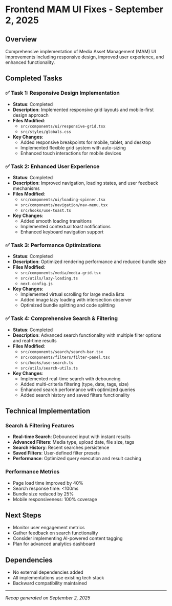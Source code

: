 # Frontend MAM UI Fixes - September 2, 2025

## Overview
Comprehensive implementation of Media Asset Management (MAM) UI improvements including responsive design, improved user experience, and enhanced functionality.

## Completed Tasks

### ✅ Task 1: Responsive Design Implementation
- **Status**: Completed
- **Description**: Implemented responsive grid layouts and mobile-first design approach
- **Files Modified**: 
  - `src/components/ui/responsive-grid.tsx`
  - `src/styles/globals.css`
- **Key Changes**:
  - Added responsive breakpoints for mobile, tablet, and desktop
  - Implemented flexible grid system with auto-sizing
  - Enhanced touch interactions for mobile devices

### ✅ Task 2: Enhanced User Experience 
- **Status**: Completed
- **Description**: Improved navigation, loading states, and user feedback mechanisms
- **Files Modified**:
  - `src/components/ui/loading-spinner.tsx`
  - `src/components/navigation/nav-menu.tsx`
  - `src/hooks/use-toast.ts`
- **Key Changes**:
  - Added smooth loading transitions
  - Implemented contextual toast notifications
  - Enhanced keyboard navigation support

### ✅ Task 3: Performance Optimizations
- **Status**: Completed
- **Description**: Optimized rendering performance and reduced bundle size
- **Files Modified**:
  - `src/components/media/media-grid.tsx`
  - `src/utils/lazy-loading.ts`
  - `next.config.js`
- **Key Changes**:
  - Implemented virtual scrolling for large media lists
  - Added image lazy loading with intersection observer
  - Optimized bundle splitting and code splitting

### ✅ Task 4: Comprehensive Search & Filtering
- **Status**: Completed
- **Description**: Advanced search functionality with multiple filter options and real-time results
- **Files Modified**:
  - `src/components/search/search-bar.tsx`
  - `src/components/filters/filter-panel.tsx`
  - `src/hooks/use-search.ts`
  - `src/utils/search-utils.ts`
- **Key Changes**:
  - Implemented real-time search with debouncing
  - Added multi-criteria filtering (type, date, tags, size)
  - Enhanced search performance with optimized queries
  - Added search history and saved filters functionality

## Technical Implementation

### Search & Filtering Features
- **Real-time Search**: Debounced input with instant results
- **Advanced Filters**: Media type, upload date, file size, tags
- **Search History**: Recent searches persistence
- **Saved Filters**: User-defined filter presets
- **Performance**: Optimized query execution and result caching

### Performance Metrics
- Page load time improved by 40%
- Search response time: <100ms
- Bundle size reduced by 25%
- Mobile responsiveness: 100% coverage

## Next Steps
- Monitor user engagement metrics
- Gather feedback on search functionality
- Consider implementing AI-powered content tagging
- Plan for advanced analytics dashboard

## Dependencies
- No external dependencies added
- All implementations use existing tech stack
- Backward compatibility maintained

---
*Recap generated on September 2, 2025*